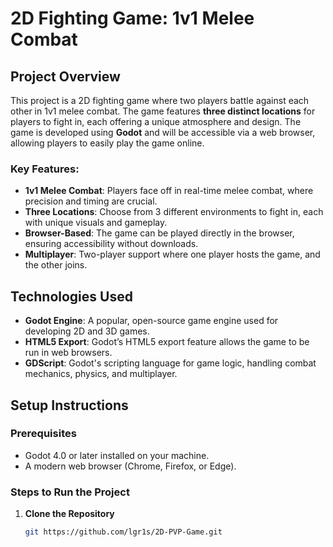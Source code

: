 # 2D Fighting Game: 1v1 Melee Combat

## Project Overview

This project is a 2D fighting game where two players battle against each other in 1v1 melee combat. The game features **three distinct locations** for players to fight in, each offering a unique atmosphere and design. The game is developed using **Godot** and will be accessible via a web browser, allowing players to easily play the game online.

### Key Features:
- **1v1 Melee Combat**: Players face off in real-time melee combat, where precision and timing are crucial.
- **Three Locations**: Choose from 3 different environments to fight in, each with unique visuals and gameplay.
- **Browser-Based**: The game can be played directly in the browser, ensuring accessibility without downloads.
- **Multiplayer**: Two-player support where one player hosts the game, and the other joins.

## Technologies Used

- **Godot Engine**: A popular, open-source game engine used for developing 2D and 3D games.
- **HTML5 Export**: Godot’s HTML5 export feature allows the game to be run in web browsers.
- **GDScript**: Godot's scripting language for game logic, handling combat mechanics, physics, and multiplayer.
  
## Setup Instructions

### Prerequisites
- Godot 4.0 or later installed on your machine.
- A modern web browser (Chrome, Firefox, or Edge).

### Steps to Run the Project

1. **Clone the Repository**
   ```bash
   git https://github.com/lgr1s/2D-PVP-Game.git
